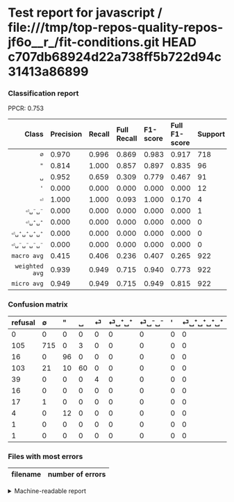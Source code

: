 # Test report for javascript / file:///tmp/top-repos-quality-repos-jf6o__r_/fit-conditions.git HEAD c707db68924d22a738ff5b722d94c31413a86899

### Classification report

PPCR: 0.753

| Class | Precision | Recall | Full Recall | F1-score | Full F1-score | Support | Full Support | PPCR |
|------:|:----------|:-------|:------------|:---------|:---------|:--------|:-------------|:-----|
| `∅` | 0.970| 0.996| 0.869| 0.983| 0.917| 718| 823| 0.872 |
| `"` | 0.814| 1.000| 0.857| 0.897| 0.835| 96| 112| 0.857 |
| `␣` | 0.952| 0.659| 0.309| 0.779| 0.467| 91| 194| 0.469 |
| `'` | 0.000| 0.000| 0.000| 0.000| 0.000| 12| 16| 0.750 |
| `⏎` | 1.000| 1.000| 0.093| 1.000| 0.170| 4| 43| 0.093 |
| `⏎␣⁻␣⁻` | 0.000| 0.000| 0.000| 0.000| 0.000| 1| 18| 0.056 |
| `⏎␣⁺␣⁺` | 0.000| 0.000| 0.000| 0.000| 0.000| 0| 16| 0.000 |
| `⏎␣⁺␣⁺␣⁺␣⁺` | 0.000| 0.000| 0.000| 0.000| 0.000| 0| 1| 0.000 |
| `⏎␣⁻␣⁻␣⁻␣⁻` | 0.000| 0.000| 0.000| 0.000| 0.000| 0| 1| 0.000 |
| `macro avg` | 0.415| 0.406| 0.236| 0.407| 0.265| 922| 1224| 0.753 |
| `weighted avg` | 0.939| 0.949| 0.715| 0.940| 0.773| 922| 1224| 0.753 |
| `micro avg` | 0.949| 0.949| 0.715| 0.949| 0.815| 922| 1224| 0.753 |

### Confusion matrix

|refusal|  ∅| "| ␣| ⏎| ⏎␣⁺␣⁺| ⏎␣⁻␣⁻| '| ⏎␣⁺␣⁺␣⁺␣⁺| ⏎␣⁻␣⁻␣⁻␣⁻| 
|:---|:---|:---|:---|:---|:---|:---|:---|:---|:---|
|0 |0 |0 |0 |0 |0 |0 |0 |0 |0 |
|105 |715 |0 |3 |0 |0 |0 |0 |0 |0 |
|16 |0 |96 |0 |0 |0 |0 |0 |0 |0 |
|103 |21 |10 |60 |0 |0 |0 |0 |0 |0 |
|39 |0 |0 |0 |4 |0 |0 |0 |0 |0 |
|16 |0 |0 |0 |0 |0 |0 |0 |0 |0 |
|17 |1 |0 |0 |0 |0 |0 |0 |0 |0 |
|4 |0 |12 |0 |0 |0 |0 |0 |0 |0 |
|1 |0 |0 |0 |0 |0 |0 |0 |0 |0 |
|1 |0 |0 |0 |0 |0 |0 |0 |0 |0 |

### Files with most errors

| filename | number of errors|
|:----:|:-----|

<details>
    <summary>Machine-readable report</summary>
```json
{
  "cl_report": {"\"": {"f1-score": 0.897196261682243, "precision": 0.8135593220338984, "recall": 1.0, "support": 96}, "\u0027": {"f1-score": 0.0, "precision": 0.0, "recall": 0.0, "support": 12}, "macro avg": {"f1-score": 0.4065816567020922, "precision": 0.41512105868291044, "recall": 0.40612915404001754, "support": 922}, "micro avg": {"f1-score": 0.9490238611713666, "precision": 0.9490238611713666, "recall": 0.9490238611713666, "support": 922}, "weighted avg": {"f1-score": 0.9400251217691279, "precision": 0.9385417849902661, "recall": 0.9490238611713666, "support": 922}, "\u2205": {"f1-score": 0.9828178694158075, "precision": 0.9701492537313433, "recall": 0.9958217270194986, "support": 718}, "\u23ce": {"f1-score": 1.0, "precision": 1.0, "recall": 1.0, "support": 4}, "\u23ce\u2423\u207a\u2423\u207a": {"f1-score": 0.0, "precision": 0.0, "recall": 0.0, "support": 0}, "\u23ce\u2423\u207a\u2423\u207a\u2423\u207a\u2423\u207a": {"f1-score": 0.0, "precision": 0.0, "recall": 0.0, "support": 0}, "\u23ce\u2423\u207b\u2423\u207b": {"f1-score": 0.0, "precision": 0.0, "recall": 0.0, "support": 1}, "\u23ce\u2423\u207b\u2423\u207b\u2423\u207b\u2423\u207b": {"f1-score": 0.0, "precision": 0.0, "recall": 0.0, "support": 0}, "\u2423": {"f1-score": 0.7792207792207793, "precision": 0.9523809523809523, "recall": 0.6593406593406593, "support": 91}},
  "cl_report_full": {"\"": {"f1-score": 0.8347826086956522, "precision": 0.8135593220338984, "recall": 0.8571428571428571, "support": 112}, "\u0027": {"f1-score": 0.0, "precision": 0.0, "recall": 0.0, "support": 16}, "macro avg": {"f1-score": 0.2653986790398529, "precision": 0.41512105868291044, "recall": 0.2364685828861458, "support": 1224}, "micro avg": {"f1-score": 0.8154706430568499, "precision": 0.9490238611713666, "recall": 0.7148692810457516, "support": 1224}, "weighted avg": {"f1-score": 0.772724775624427, "precision": 0.9128377325576772, "recall": 0.7148692810457516, "support": 1224}, "\u2205": {"f1-score": 0.9166666666666667, "precision": 0.9701492537313433, "recall": 0.8687727825030377, "support": 823}, "\u23ce": {"f1-score": 0.1702127659574468, "precision": 1.0, "recall": 0.09302325581395349, "support": 43}, "\u23ce\u2423\u207a\u2423\u207a": {"f1-score": 0.0, "precision": 0.0, "recall": 0.0, "support": 16}, "\u23ce\u2423\u207a\u2423\u207a\u2423\u207a\u2423\u207a": {"f1-score": 0.0, "precision": 0.0, "recall": 0.0, "support": 1}, "\u23ce\u2423\u207b\u2423\u207b": {"f1-score": 0.0, "precision": 0.0, "recall": 0.0, "support": 18}, "\u23ce\u2423\u207b\u2423\u207b\u2423\u207b\u2423\u207b": {"f1-score": 0.0, "precision": 0.0, "recall": 0.0, "support": 1}, "\u2423": {"f1-score": 0.4669260700389105, "precision": 0.9523809523809523, "recall": 0.30927835051546393, "support": 194}},
  "ppcr": 0.7532679738562091
}
```
</details>
